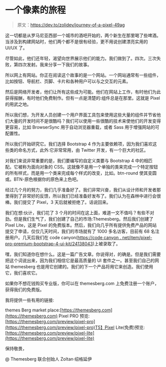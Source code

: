 # 一个像素的旅程

> 原文：<https://dev.to/zolidev/journey-of-a-pixel-49ag>

这一切都是从罗马尼亚西部一个城市的酒吧开始的，两个新生在那里喝了些啤酒。当涉及到构建网站时，他们两个都不是很有经验，更不用说创建漂亮实用的 UI/UX 了。

尽管如此，他们还年轻，渴望向世界展示他们的能力。我们做到了。四次。三次失败，第四次发射。我来分享一下我们的故事。

所以网上有网站。你正在阅读这个故事的是一个网站。一个网站通常有一些组件，比如按钮、导航栏、页脚、卡片和各种用户可以与之交互的元素。

然后是网络开发者，他们让所有这些成为可能。他们在网站上工作，有时他们为此获得报酬，有时他们免费制作。但有一点是清楚的:组件总是在那里。这就是 Pixel 的用武之地。

所以我们想，为开发人员创建一个用户界面工具包来使用这些大量的组件并节省他们大量的开发时间不是很酷吗？我们可以使用一些很酷的技术来使他们的开发变得更容易，比如 BrowserSync 用于自动浏览器重载，或者 Sass 用于增强网站的可配置性。

所以我们开始研究它。我们选择 Bootstrap 4 作为主要依赖项，因为我们喜欢这些类的命名方式，此外:它非常常用，由 Twitter 开发，有一个巨大的社区。

对我们来说非常重要的是，我们要编写的自定义类要与 Bootstrap 4 中的相匹配。它被称为面向对象的 CSS。这就像不是用一个单独的类来完成一个特定按钮的所有样式，而是用一个类来完成每个样式的改变，比如。btn-round 使其变圆或。BTN-原色根据你的原色来上色吧。

经过几个月的努力，我们几乎准备好了。我们非常兴奋，我们从设计师和开发者那里得到了非常好的反馈，所以我们已经准备好发布了。我们认为在森林中进行会很棒。我们提交了 Pixel，3 天后就被拒绝了。话说回来。

我们在想:伙计，我们花了 3 个月的时间在这上面，难道一文不值吗？有些不对劲。但是我们生气了，我们创建了自己的市场:Themesberg。然后我们创建了 Pixel Lite，这是 Pixel 的免费版本。然后，我们向几乎所有提供免费产品的网站提交了申请，仅仅几天时间，我们的市场就有了 1000 多名访客，目前有 68 名注册用户。几天后我们在 code canyon([https://code canyon . net/item/pixel-pro-premium-bootstrap-4-ui-kit/24138043](https://codecanyon.net/item/pixel-pro-premium-bootstrap-4-ui-kit/24138043))上被录取了。

嘿，我们知道你在想什么。这是一篇广告文章。你说得对，的确是。但是我们需要把这个词说出来，因为我们相信它是最高质量的 UI 套件之一。甚至我们自己的网站 themesberg 也是用它创建的。我们的下一个产品将用它来创造。我们使用它，我们喜欢它。

如果你不想花钱购买专业版，你可以在 themesberg.com 上免费注册一个账户，获得我们的免费版。

我将提供一些有用的链接:

themes Berg market place:[https://themesberg.com](https://themesberg.com)
Pixel PRO 预览:[https://themesberg.com/preview/pixel-pro](https://themesberg.com/preview/pixel-pro)T5】Pixel Lite(免费)预览:[https://themesberg.com/preview/pixel-lite](https://themesberg.com/preview/pixel-lite)

保持敬畏，

@ Themesberg 联合创始人 Zoltan·绍格延伊